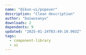 ```yaml
---
name: "@ikun-ui/popover"
description: "Clean description"
author: "baiwusanyu"
downloads: 2
dependents: 9
updated: "2025-01-24T03:49:10.903Z"
tags: 
  - component-library
  - ui
---
```

